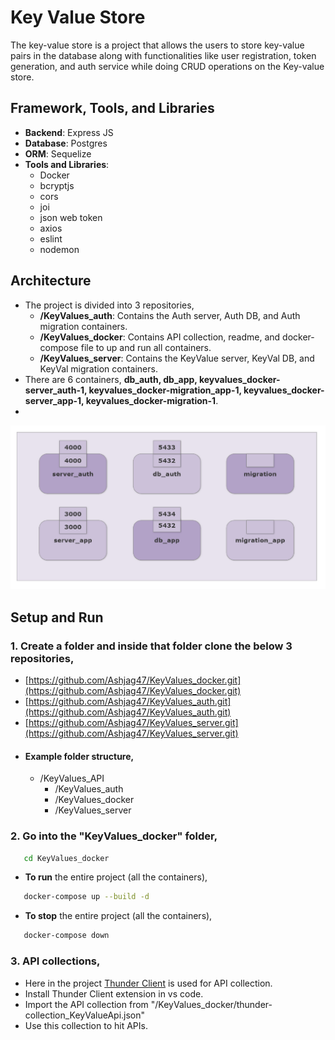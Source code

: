 # Key Value Store

The key-value store is a project that allows the users to store key-value pairs in the database along with functionalities like user registration, token generation, and auth service while doing CRUD operations on the Key-value store.

## Framework, Tools, and Libraries

- **Backend**: Express JS
- **Database**: Postgres
- **ORM**: Sequelize
- **Tools and Libraries**:
  - Docker
  - bcryptjs
  - cors
  - joi
  - json web token
  - axios
  - eslint
  - nodemon

## Architecture
- The project is divided into 3 repositories,
  - **/KeyValues_auth**: Contains the Auth server, Auth DB, and Auth migration containers.
  - **/KeyValues_docker**: Contains API collection, readme, and docker-compose file to up and run all containers.
  - **/KeyValues_server**: Contains the KeyValue server, KeyVal DB, and KeyVal migration containers.
- There are 6 containers, **db_auth, db_app, keyvalues_docker-server_auth-1, keyvalues_docker-migration_app-1, keyvalues_docker-server_app-1, keyvalues_docker-migration-1**.
- 
![Architecture of containers!](/images/architecture.png "Architecture of containers")

## Setup and Run

### 1. Create a folder and inside that folder clone the below 3 repositories,
  - [https://github.com/Ashjag47/KeyValues_docker.git](https://github.com/Ashjag47/KeyValues_docker.git)
  - [https://github.com/Ashjag47/KeyValues_auth.git](https://github.com/Ashjag47/KeyValues_auth.git)
  - [https://github.com/Ashjag47/KeyValues_server.git](https://github.com/Ashjag47/KeyValues_server.git)
  - #### Example folder structure,
    - /KeyValues_API
      - /KeyValues_auth
      - /KeyValues_docker
      - /KeyValues_server
### 2. Go into the "KeyValues_docker" folder,
   ```bash
      cd KeyValues_docker
   ```
   - **To run** the entire project (all the containers),
   ```bash
      docker-compose up --build -d
   ```
   - **To stop** the entire project (all the containers),
   ```bash
      docker-compose down
   ```
### 3. API collections,
  - Here in the project [Thunder Client](https://www.thunderclient.com/) is used for API collection.
  - Install Thunder Client extension in vs code.
  - Import the API collection from "/KeyValues_docker/thunder-collection_KeyValueApi.json"
  - Use this collection to hit APIs.